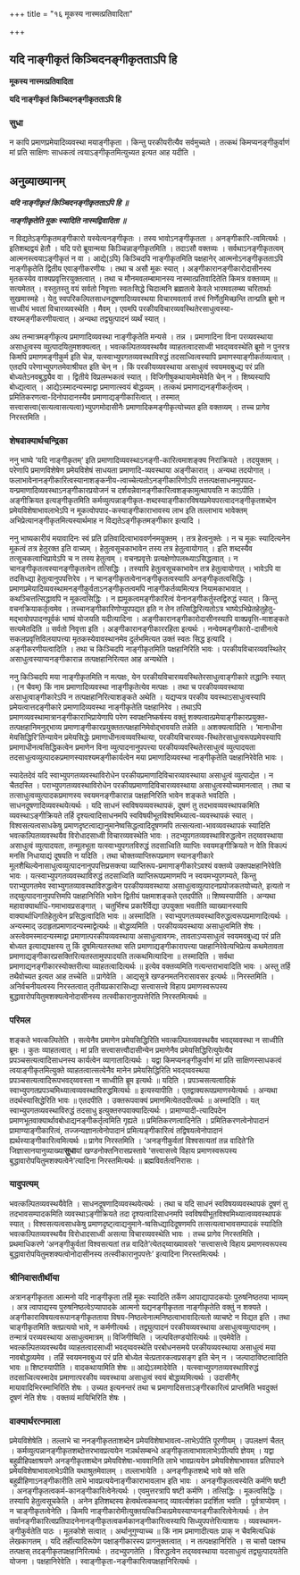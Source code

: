 +++
title = "१६ मूकस्य नास्मत्प्रतिवादिता"

+++


## यदि नाङ्गीकृतं किञ्चिदनङ्गीकृतताऽपि हि

**मूकस्य नास्मत्प्रतिवादिता**

**यदि नाङ्गीकृतं किञ्चिदनङ्गीकृतताऽपि हि**

### **सुधा**

न कापि प्रमाणप्रमेयादिव्यवस्था मयाङ्गीकृता । किन्तु परकीयरीत्यैव सर्वमुच्यते । तत्कथं किमप्यनङ्गीकुर्वाणं मां प्रति साक्षिणः साधकत्वं त्वयाऽङ्गीकृतमित्युच्यत इत्यत आह यदीति ।

## **अनुव्याख्यानम्**

***यदि नाङ्गीकृतं किञ्चिदनङ्गीकृतताऽपि हि ॥***

***नाङ्गीकृतेति मूकः स्यादिति नास्मद्विवादिता ॥***

न विद्यतेऽङ्गीकृतमङ्गीकारो यस्येत्यनङ्गीकृतः । तस्य भावोऽनङ्गीकृतता । अनङ्गीकारि-त्वमित्यर्थः । इतिशब्दद्वयं हेतौ । यदि परो ब्रूयान्मया किञ्चिन्नाङ्गीकृतमिति । तदाऽसौ वक्तव्यः । सर्वथाऽनङ्गीकृतत्वम् आत्मनस्त्वयाऽङ्गीकृतं न वा । आद्ये(ऽपि) किञ्चिदपि नाङ्गीकृतमिति पक्षहानेर् आत्मनोऽनङ्गीकृतताऽपि नाङ्गीकृतेति द्वितीय एवाङ्गीकरणीयः । तथा च असौ मूकः स्यात् । अङ्गीकारानङ्गीकारोदासीनस्य मृतकस्येव वाक्यप्रवृत्तिरयुक्तत्वात् । तथा च मौनमवलम्बामानस्य नास्मात्प्रतिवादितेति किमत्र वक्तव्यम् ॥ सत्यमेतत् । वस्तुतस्तु वयं सर्वतो निवृत्ताः स्वतःसिद्धे चिदात्मनि ब्रह्मतत्वे केवले भारमवलम्ब्य चरितार्थाः सुखमास्महे । येतु स्वपरिकल्पितसाधनदूषणादिव्यवस्थया विचारमवतार्य तत्त्वं निर्णेतुमिच्छन्ति तान्प्रति ब्रूमो न साध्वीयं भवतां विचारव्यवस्थेति । मैवम् । एवमपि परकीयविचारव्यवस्थितेरसाधुत्वस्या-वश्यमङ्गीकरणीयत्वात् । अन्यथा तद्व्युत्पादनं व्यर्थं स्यात् ।

अथ तन्मात्रमङ्गीकृत्य प्रमाणादिव्यवस्था नाङ्गीकृतेति मन्यसे । तन्न । प्रमाणादिना विना परव्यवस्थाया असाधुत्वस्य व्युत्पादयितुमशक्यत्वत् । भवत्कल्पितव्यवस्थयैव व्याहतत्वादसाध्वी भवद्य्ववस्थेति ब्रूमो न पुनरत्र किमपि प्रमाणमङ्गीकुर्म इति चेन्न, यत्स्वाभ्युपगतव्यवस्थाविरुद्धं तदसाध्वित्वस्यापि प्रमाणस्याङ्गीकर्तव्यत्वात् । एतदपि परेणाभ्युपगतमेवाश्रीयत इति चेन् न । किं परकीयव्यवस्थाया असाधुत्वं स्वयमवबुध्द्य परं प्रति बोध्यतेऽनवबुद्ध्यैव वा । द्वितीये विप्रलम्भकत्वं स्यात् । विजिगीषुकथायामेवमेवेति चेन् न । शिष्यस्यापि बोध्द्यत्वात् । आद्येऽस्मादन्यस्माद्वा प्रमाणात्स्वयं बोद्धव्यम् । तत्कथं प्रमाणाद्यनङ्गीकर्तृत्वम् । प्रमितिकरणत्वा-दिनोपादानस्यैव प्रमाणाद्यङ्गीकारित्वात् । तस्मात् सत्त्वासत्त्वा(सत्यत्वासत्यत्वा)भ्युपगमोदासीनैः प्रमाणादिकमङ्गीकृत्योच्यत इति वक्तव्यम् । तच्च प्रागेव निरस्तमिति ।

### **शेषवाक्यार्थचन्द्रिका**

ननु भाष्ये ‘यदि नाङ्गीकृतम्’ इति प्रमाणादिव्यवस्थाऽनङ्गी-कारित्वमाशङ्क्य निराक्रियते । तदयुक्तम् । परेणापि प्रमाणविशेषेण प्रमेयविशेषं साधयता प्रमाणादि-व्यवस्थाया अङ्गीकारात् । अन्यथा तदयोगात् । फलाभावेनानङ्गीकारित्वस्यानाशङ्कनीय-त्वाच्चेत्यतोऽनङ्गीकारिणोऽपि तत्तत्पक्षसाधनमुपपाद- यन्प्रमाणादिव्यवस्थाऽनङ्गीकारप्रयोजनं च दर्शयन्नेवानङ्गीकारित्वशङ्कामुत्थापयति न काऽपीति । अङ्गीक्रियत इत्यङ्गीकृतमिति कर्मव्युत्पन्नाङ्गीकृत-शब्दस्याङ्गीकारविषयप्रमेयपरत्वादनङ्गीकृतशब्देन प्रमेयविशेषाभावलाभेऽपि न मूकत्वोपपाद-कस्याङ्गीकाराभावस्य लाभ इति तल्लाभाय भावेक्तम् अभिप्रेत्यानङ्गीकृतमित्यस्यार्थमाह न विद्यतेऽङ्गीकृतमङ्गीकार इत्यादि ।

ननु भाष्यकारीयं मयावादिनः स्वं प्रति प्रतिवादित्वाभाववर्णनमयुक्तम् । तत्र हेत्वनुक्तेः । न च मूकः स्यादित्यनेन मूकत्वं तत्र हेतुरक्त इति वाच्यम् । हेतुत्वसूचकाभावेन तस्य तत्र हेतुत्वायोगात् । इति शब्दस्यैव तत्सूचकत्वाभिप्रायेऽपि च न तस्य हेतुत्वम् । वचनप्रवृत्तेः प्रत्यक्षेणोपलब्ध्याऽसिद्धत्वात् । न चानङ्गीकृतत्वस्यानङ्गीकृतत्वेन तत्सिद्धिः । तस्यापि हेतुत्वसूचकाभावेन तत्र हेतुत्वायोगात् । भावेऽपि वा तदसिध्द्या हेतुत्वानुपपत्तिरेव । न चानङ्गीकृतत्वेनानङ्गीकृतत्वस्यापि अनङ्गीकृतत्वसिद्धिः । प्रमाणप्रमेयादिव्यवस्थामनङ्गीकुर्वताऽनङ्गीकृतत्वमपि नाङ्गीकर्तव्यमित्यत्र नियामकाभावात् । कथञ्चित्तत्सिद्धावपि न मूकत्वसिद्धिः । न ह्यमूकत्वमङ्गीकारित्वं येनानङ्गीकर्तुस्तद्विरुद्धं स्यात् । किन्तु वचनक्रियाकर्तृत्वमेव । तच्चानङ्गीकारिणोप्युपपद्यत इति न तेन तत्सिद्धिरित्यतोऽत्र भाष्येऽभिप्रेतहेतुहेतु-मद्भावोपपादनपूर्वकं भाष्यं योजयति यदीत्यादिना । अङ्गीकारानङ्गीकारोदासीनस्यापि वाक्प्रवृत्ति-माशङ्कते सत्यमेतदिति ॥ सर्वतो निवृत्ता इति । अङ्गीकारानङ्गीकाररहिता इत्यर्थः । नन्वेवमङ्गीकारो-दासीनत्वे सकलप्रवृत्तिविलयापत्त्या मृतकस्येवावस्थानमेव दुर्लभमित्यत उक्तं स्वतः सिद्ध इत्यादि । अङ्गीकरणीयत्वादिति । तथा च किञ्चिदपि नाङ्गीकृतमिति पक्षहानिरिति भावः । परकीयविचारव्यवस्थितेर् असाधुत्वस्याप्यनङ्गीकारान्न तत्पक्षहानिरित्यत आह अन्यथेति ।

ननु किञ्चिदपि मया नाङ्गीकृतमिति न मत्पक्षः, येन परकीयविचारव्यवस्थितेरसाधुत्वाङ्गीकारे तद्धानिः स्यात् । (न चैवम्) किं नाम प्रमाणादिव्यवस्था नाङ्गीकृतेत्येव मत्पक्षः । तथा च परकीयव्यवस्थाया असाधुत्वाङ्गीकारेऽपि न तत्पक्षहानिरित्याशङ्कते अथेति । यद्यप्यत्र परकीय यवस्थाऽसाधुत्वस्यापि प्रमेयत्वात्तदङ्गीकारे प्रमाणादिव्यवस्था नाङ्गीकृतेति पक्षहानिरेव । तथाऽपि प्रमाणव्यवस्थामात्रानङ्गीकाराभिप्रायेणापि परेण स्वपक्षनिष्कर्षस्य वक्तुं शक्यत्वात्प्रमेयाङ्गीकारप्रयुक्त-तत्पक्षहानिमनुद्भाव्य प्रमाणाङ्गीकारप्रयुक्ततत्पक्षहानिमेवोद्भावयति तन्नेति ॥ अशक्यत्वादिति । ‘मानाधीना मेयसिद्धिरि’तिन्यायेन प्रमेयसिद्धेः प्रमाणाधीनत्वव्यवस्थित्या, परकीयविचारव्यव-स्थितेरसाधुत्वरूपप्रमेयस्यापि प्रमाणाधीनत्वसिद्धिकत्वेन प्रमाणेन विना व्युत्पादनानुपपत्त्या परकीयव्यवस्थितेरसाधुत्वं व्युत्पादयता तदसाधुत्वव्युत्पादकप्रमाणस्यावश्यमङ्गीकार्यत्वेन मया प्रमाणादिव्यवस्था नाङ्गीकृतेति पक्षहानिरेवेति भावः ।

स्यादेतदेवं यदि स्वाभ्युपगतव्यवस्थाविरोधेन परकीयप्रमाणादिविचारव्यावस्थाया असाधुत्वं व्युत्पाद्येत । न चैतदस्ति । पराभ्युपगतव्यवस्थाविरोधेन परकीयप्रमाणादिविचारव्यवस्थाया असाधुत्वस्योच्यमानत्वात् । तथा च तत्साधुत्वव्युत्पादकप्रमाणस्य स्वयमनङ्गीकारान्न पक्षहानिरिति भावेन शङ्कते भवदिति । साधनदूषणादिव्यवस्थयेत्यर्थः । यदि साधनं स्वविषयव्यवस्थापकं, दूषणं तु तदभावव्यवस्थापकमिति व्यवस्थाऽङ्गीक्रियते तर्हि दृश्यत्वादिसाधनमपि स्वविषयीभूतविश्वमिथ्यात्व-व्यवस्थापकं स्यात् । विश्वसत्यत्वसाधकेषु प्रमाणदृष्टत्वाद्यानुमानेष्वसिद्धत्वादिदूषणमपि तत्सत्यत्वा-भावव्यवस्थापकं स्यादिति भवत्कल्पितव्यवस्थयैव विरोधादसाध्वी विचारव्यवस्थेति भावः । तदभ्युपगतव्यवस्थाविरुद्धत्वेन तद्य्ववस्थाया असाधुत्वं व्युत्पादयता, तन्मूलभूता यत्स्वाभ्युपगतविरुद्धं तदसाध्विति व्याप्तिः स्वयमङ्गीक्रियते न वेति विकल्पं मनसि निधायाद्यं दूषयति न यदिति । तथा चोक्तव्याप्तिरूपप्रमाण स्यानङ्गीकारे मूलशैथिल्येनासाधुत्वव्युत्पादनानुपपत्तिप्रसक्त्या व्याप्तिरूप-प्रमाणाङ्गीकारेऽवश्यं वक्तव्ये उक्तपक्षहानिरेवेति भावः । यत्स्वाभ्युपगतव्यवस्थाविरुद्धं तदसाध्विति व्याप्तिरूपप्रमाणमपि न स्वयमभ्युपगम्यते, किन्तु पराभ्युपगतमेव स्वाभ्युगतव्यावस्थाविरुद्धत्वेन परकीयव्यवस्थाया असाधुत्वव्युत्पादनप्रयोजकतयोच्यते, इत्यतो न तद्य्वुत्पादनानुपपत्तिमपि पक्षहानिरिति भावेन द्वितीयं पक्षमाशङ्कते एतदपीति ॥ शिष्यस्यापीति । अन्यथा महावाक्यार्थाधि-गमाभावप्रसङ्गात् । चतुर्भिश्च प्रकारैर्विद्या उपयुक्ता भवतीति व्याख्यानस्यापि वाक्यार्थाधिगतिहेतुत्वेन प्रसिद्धत्वादिति भावः ॥ अस्मादिति । स्वाभ्युपगतव्यवस्थाविरुद्धत्वरूपप्रमाणादित्यर्थः । अन्यस्माद् उदाहृतप्रमाणादन्यस्माद्वेत्यर्थः ॥ बोद्धव्यमिति । परकीयव्यवस्थाया असाधुत्वमिति शेषः । अस्त्वेवमस्मादन्यस्माद्वा प्रमाणात्परकीयव्यवस्थाया असाधुत्वावगमः, तावताऽप्यसाधुत्वं स्वयमवबुध्द्य परं प्रति बोध्यत इत्याद्यपक्षस्य तु किं दूषमित्यतस्तथा सति प्रमाणाद्यङ्गीकारापत्त्या पक्षहानिरेवेत्यभिप्रेत्य कथमेतावता प्रमाणाद्यङ्गीकारप्रसक्तिरित्यतस्तामुपपादयति तत्कथमित्यादिना ॥ तस्मादिति । सर्वथा प्रमाणाद्यनङ्गीकारस्योक्तरीत्या व्याहतत्वादित्यर्थः ॥ इत्येव वक्तव्यमिति गत्यन्तराभावादिति भावः । अस्तु तर्हि तथैवोच्यत इत्यत आह तच्चेति ॥ प्रागेवेति । आद्यसूत्रे खण्डनमतनिरासावसर इत्यर्थः ॥ निरस्तमिति । अनिर्वचनीयत्वस्य निरस्तत्वात् तृतीयप्रकारासिध्द्या सत्त्वासत्त्वे विहाय प्रमाणस्वरूपस्य बुद्धावारोपयितुमशक्यत्वेनोदासीनस्य तत्स्वीकारानुपपत्तेरिति निरस्तमित्यर्थः ॥

### **परिमल**

शङ्कते भवत्कल्पितेति । सत्येनैव प्रमाणेन प्रमेयसिद्धिरिति भवत्कल्पितव्यवस्थयैव भवद्य्ववस्था न साध्वीति ब्रूमः । कुतः व्याहतत्वात् । मां प्रति सत्त्वासत्त्वौदासीन्येन प्रमाणेनैव प्रमेयसिद्धिरित्युपेत्यैव प्रपञ्चसत्यत्वादिसाधनस्य कार्यत्वेन व्यागातादित्यर्थः । यद्वा किमप्यनङ्गीकुर्वाणं मां प्रति साक्षिणस्साधकत्वं त्वयाङ्गीकृतमित्युक्ते व्याहतत्वात्सत्येनैव मानेन प्रमेयसिद्धिरिति भवद्य्ववस्थया प्रपञ्चसत्यत्वादिरूपभवद्य्ववस्ता न साध्वीति ब्रूम इत्यर्थः ॥ यदिति । प्रपञ्चसत्यत्वादिकं स्वाभ्युपगतप्रपञ्चमिथ्यात्वव्यवस्थाविरुद्धमित्यर्थः ॥ इत्यस्यापीति । एतद्वाक्यरूपप्रमाणस्येत्यर्थः । अन्यथा तदर्थस्यासिद्धेरिति भावः ॥ एतदपीति । उक्तरूपवाक्यं प्रमाणमित्येतदपीत्यर्थः ॥ अस्मादिति । यत् स्वाभ्युपगतव्यवस्थाविरुद्धं तदसाधु इत्युक्तरुपवाक्यादित्यर्थः । प्रामाण्यादी-त्यादिपदेन प्रमाणभूतवाक्यार्थावबोधाद्यनङ्गीकर्तृत्वमिति गृह्यते ॥ प्रमितिकरणत्वादिनेति । प्रमितिकरणत्वेनोपादानं प्रामाण्याङ्गीकारित्वं, तज्जन्यज्ञानत्वेनोपादानं प्रमित्यङ्गीकारित्वं तद्विषयत्वेनोपादानं ह्यर्थस्याङ्गीकारित्वमित्यर्थः ॥ प्रागेव निरस्तमिति । ‘अनङ्गीकुर्वतां विश्वसत्यतां तन्न वादिते’ति जिज्ञासानयानुव्याख्या**सुधा**यां खण्डनोक्तनिरासप्रस्तावे ‘सत्त्वासत्त्वे विहाय प्रमाणस्वरूपस्य बुद्धावारोपयितुमशक्यत्वेने’त्यादिना निरस्तमित्यर्थः ॥ ब्रह्मविवर्तत्वनिरासः ।

### **यादुपत्यम्**

भवत्कल्पितव्यवस्थयैवेति । साधनदूषणादिव्यवस्थयेत्यर्थः । तथा च यदि साधनं स्वविषयव्यवस्थापकं दूषणं तु तदभावसम्पादकमिति व्यवस्थाऽङ्गीक्रियते तदा दृश्यत्वादिसाधनमपि स्वविषयीभूतविश्वमिथ्यात्वव्यवस्थापकं स्यात् । विश्वसत्यत्वसाधकेषु प्रमाणदृष्ट्त्वाद्यनुमाने-ष्वसिध्द्यादिदूषणमपि तत्सत्यत्वाभावसम्पादकं स्यादिति भवत्कल्पितव्यवस्थयैव विरोधादसाध्वी असत्या विचारव्यवस्थेति भावः । तच्च प्रागेव निरस्तमिति । प्रथमाधिकरणे ‘अनङ्गीकुर्वतां विश्वसत्यतां तन्न वादिते’त्येतद्य्वाख्यावसरे ‘सत्त्वासत्त्वे विहाय प्रमाणस्वरूपस्य बुद्धावारोपयितुमशक्यत्वोनोदासीनस्य तत्स्वीकारानुपपत्तेः’ इत्यादिना निरस्तमित्यर्थः ।

### **श्रीनिवासतीर्थीया**

अत्रानङ्गीकृतता आत्मनो यदि नाङ्गीकृता तर्हि मूकः स्यादिति तर्केण आपाद्यापादकयोः पुरुषनिष्ठतया भाव्यम् । अत्र त्वापाद्यस्य पुरुषनिष्ठत्वेऽप्यापादके आत्मनो यद्यनङ्गीकृतता नाङ्गीकृतेति वक्तुं न शक्यते । अङ्गीकाराविषयत्वरूपानङ्गीकृतताया विषय-निष्ठत्वेनात्मनिष्ठत्वाभावादित्यतो व्याचष्टे न विद्यत इति । तथा चाङ्गीकृतमिति क्तप्रत्ययो भावे, न कर्मणीत्यर्थः । तद्व्युत्पादनं परकीयव्यवस्थाया असाधुत्वव्युत्पादनम् । तन्मात्रं परव्यवस्थाया असाधुत्वमात्रम् ॥ विजिगीष्विति । जल्पवितण्डयोरित्यर्थः ॥ एवमेवेति । भवत्कल्पितव्यवस्थयैव व्याहतत्वादसाध्वी भवद्य्ववस्थेति परबोधनसमये परकीयव्यवस्थाया असाधुत्वं मया नावबोद्धव्यमेव । तर्हि स्वयमनवबुध्य परं प्रति बोध्येत चेत्प्रतारकत्वप्रसङ्ग इति चेन् न । जल्पादाविष्टत्वादिति भावः ॥ शिष्टस्यापीति । वादकथायामिति शेषः ॥ आद्येऽस्मादेवेति । यत्स्वाभ्युपगतव्यवस्थाविरुद्धं तदसाध्वित्यस्मादेव प्रमाणात्परकीय व्यवस्थाया असाधुत्वं स्वयं बोद्धव्यमित्यर्थः । उदासीनैर् मायावादिभिरस्माभिरिति शेषः । उच्यत इत्यनन्तरं तथा च प्रमाणादिसत्ताऽङ्गीरकारित्वं प्राप्तमिति भवदुक्तं दूषणं नेति शेषः । वक्तव्यं मायिभिरिति शेषः ।

### **वाक्यार्थरत्नमाला**

प्रमेयविशेषेति । तल्लाभे चा ननङ्गीकृतताशब्देन प्रमेयविशेषाभावत्व-लाभेऽपीति पूरणीयम् । उपलक्षणं चैतत् । कर्मव्युत्पन्नानङ्गीकृतशब्दोत्तरभावप्रत्ययेन नञर्थसम्बन्धे अङ्गीकृतत्वाभावलाभेऽपीत्यपि ज्ञेयम् । यद्वा बहुव्रीहिपक्षाश्रयणे अनङ्गीकृतशब्देन प्रमेयविशेषा-भाववानिति लाभे भावप्रत्ययेन प्रमेयविशेषाभाववत प्रतिपादने प्रमेयविशेषाभावलाभेऽपीति यथाश्रुतमेवालम् । तल्लाभायेति । अनङ्गीकृतशब्दे भावे क्ते सति बहुव्रीहिणाऽनङ्गीकारीति लाभे भावप्रत्ययेनाङ्गीकाराभावलाभ इति भावः । अनङ्गीकृतत्वस्येति कर्मणि षष्टी । अनङ्गीकृतत्वकर्म-कानङ्गीकारित्वेनेत्यर्थः । एवमुत्तरत्रापि षष्टी कर्मणि । तत्सिद्धिः । मूकत्वसिद्धिः । तस्यापि हेतुत्वसूचकेति । अनेन इतिशब्दस्य हेत्वर्थत्वकथनाद् व्यावर्त्यशंका प्रदर्शिता भवति । पूर्वत्राप्येवम् । न चाङ्गीकृतत्वेनेति । किमपि नाङ्गीकारोमीत्युक्तयत्किञ्चित्प्रमेयस्याप्यनङ्गीकारित्वेनेत्यर्थः । तेन सर्वानङ्गीकारित्वप्रतिपादनेनानङ्गीकृतत्वकर्मकानङ्गीकारित्वस्यापि सिध्युपपत्तेरित्याशयः । व्यवस्थामन-ङ्गीकुर्वतेति पाठः । मूलकोशे सत्वात् । अर्थानुगुण्याच्च ॥ किं नाम प्रमाणादीत्यतः प्राक् न चैवमित्यधिकं लेखकागतम् । यदि तर्हीत्यादिरूपेण पक्षाङ्गीकारस्य प्रागनुक्तत्वात् । न तत्पक्षहानिरिति । स चासौ पक्षश्च तत्पक्षस् तदङ्गीकृतपक्षहानिरित्यर्थः । तदभ्युपगतेति । विरुद्धत्वेन तद्य्ववस्थाया यदसाधुत्वं तद्व्युत्पादयतेति योजना । पक्षहानिरेवेति । स्वाङ्गीकृता-नङ्गीकारित्वपक्षहानिरित्यर्थः ।





